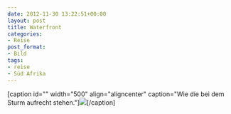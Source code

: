 ```yaml
---
date: 2012-11-30 13:22:51+00:00
layout: post
title: Waterfront
categories:
- Reise
post_format:
- Bild
tags:
- reise
- Süd Afrika
---
```




[caption id="" width="500" align="aligncenter" caption="Wie die bei dem Sturm aufrecht stehen."][![](http://clemi.ag3r.at/wp-content/uploads/2012/11/wpid-Photo-30.11.2012-1348.jpg)](http://clemi.ag3r.at/wp-content/uploads/2012/11/wpid-Photo-30.11.2012-1348.jpg)[/caption]


